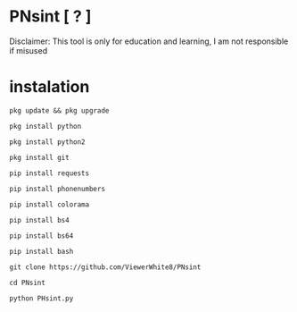 # PNsint [ ? ]
Disclaimer: This tool is only for education and learning, I am not responsible if misused 

# instalation 

```
pkg update && pkg upgrade
```
```
pkg install python 
```
```
pkg install python2 
```
```
pkg install git
```
```
pip install requests 
```
```
pip install phonenumbers 
```
```
pip install colorama 
```
```
pip install bs4 
```
```
pip install bs64  
```
```
pip install bash 
```
```
git clone https://github.com/ViewerWhite8/PNsint
```
```
cd PNsint
```
```
python PHsint.py
```
